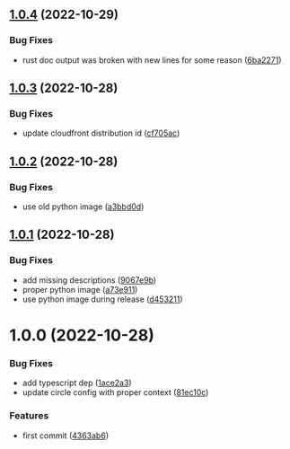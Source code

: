## [1.0.4](https://github.com/json-rpc-specification/meta-schema/compare/1.0.3...1.0.4) (2022-10-29)


### Bug Fixes

* rust doc output was broken with new lines for some reason ([6ba2271](https://github.com/json-rpc-specification/meta-schema/commit/6ba22718e9531c1b882b2f2ee0b92481dbc5449e))

## [1.0.3](https://github.com/json-rpc-specification/meta-schema/compare/1.0.2...1.0.3) (2022-10-28)


### Bug Fixes

* update cloudfront distribution id ([cf705ac](https://github.com/json-rpc-specification/meta-schema/commit/cf705acd58965558b5b2577f100943675c115f8e))

## [1.0.2](https://github.com/json-rpc-specification/meta-schema/compare/1.0.1...1.0.2) (2022-10-28)


### Bug Fixes

* use old python image ([a3bbd0d](https://github.com/json-rpc-specification/meta-schema/commit/a3bbd0d084e0b578b0ace00bd4d61ae3fd43e269))

## [1.0.1](https://github.com/json-rpc-specification/meta-schema/compare/1.0.0...1.0.1) (2022-10-28)


### Bug Fixes

* add missing descriptions ([9067e9b](https://github.com/json-rpc-specification/meta-schema/commit/9067e9be6163cab179e00e110e9616fa2b3836da))
* proper python image ([a73e911](https://github.com/json-rpc-specification/meta-schema/commit/a73e911c850656cb9ced87c0136d4f4b40bbc343))
* use python image during release ([d453211](https://github.com/json-rpc-specification/meta-schema/commit/d4532114a7a8b1aa17a11031085d1df869d619ef))

# 1.0.0 (2022-10-28)


### Bug Fixes

* add typescript dep ([1ace2a3](https://github.com/json-rpc-specification/meta-schema/commit/1ace2a3df340c250b5ecd2034c80eb9db4f92730))
* update circle config with proper context ([81ec10c](https://github.com/json-rpc-specification/meta-schema/commit/81ec10c000043d7d58a5e045ad991a2b363cb21c))


### Features

* first commit ([4363ab6](https://github.com/json-rpc-specification/meta-schema/commit/4363ab6bc7d8037f04e4ad4f54ad35eb6e02965a))
